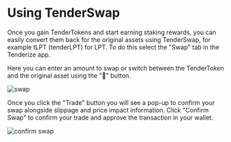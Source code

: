 # Using TenderSwap

Once you gain TenderTokens and start earning staking rewards, you can easily convert them back for the original assets using TenderSwap, for example tLPT (tenderLPT) for LPT. To do this select the "Swap" tab in the Tenderize app.

Here you can enter an amount to swap or switch between the TenderToken and the original asset using the "🔄" button.

![swap](https://i.imgur.com/vZA7ZrJ.png)

Once you click the "Trade" button you will see a pop-up to confirm your swap alongside slippage and price impact information. Click "Confirm Swap" to confirm your trade and approve the transaction in your wallet.

![confirm swap](https://i.imgur.com/1U0YEnm.png)
